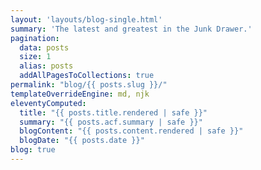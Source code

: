 ```yaml
---
layout: 'layouts/blog-single.html'
summary: 'The latest and greatest in the Junk Drawer.'
pagination:
  data: posts
  size: 1
  alias: posts
  addAllPagesToCollections: true
permalink: "blog/{{ posts.slug }}/"
templateOverrideEngine: md, njk
eleventyComputed:
  title: "{{ posts.title.rendered | safe }}"
  summary: "{{ posts.acf.summary | safe }}"
  blogContent: "{{ posts.content.rendered | safe }}"
  blogDate: "{{ posts.date }}"
blog: true
---
```

